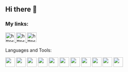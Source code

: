 ## Hi there 👋

### My links:


<a href="https://hh.ru/resume/6c646829ff08f4e8e20039ed1f487639793435">
  <img width="30px" src="https://upload.wikimedia.org/wikipedia/commons/7/79/HeadHunter_logo.png" alt="https://upload.wikimedia.org/wikipedia/commons/7/79/HeadHunter_logo.png" />
</a> 
<a href="https://t.me/evyz4" target="_blank">
  <img width="30px" src="https://upload.wikimedia.org/wikipedia/commons/thumb/8/82/Telegram_logo.svg/1024px-Telegram_logo.svg.png" alt="https://upload.wikimedia.org/wikipedia/commons/thumb/8/82/Telegram_logo.svg/1024px-Telegram_logo.svg.png" />
</a>

<a href="mailto:antonovy04@mail.ru" target="_blank">
  <img width="30px" src="https://www.roscosmos.ru/media/img/2020/Jule/blue-email-box-circle-png-transparent-icon-2.png" alt="https://www.roscosmos.ru/media/img/2020/Jule/blue-email-box-circle-png-transparent-icon-2.png" />
</a>

Languages and Tools: 

<a><img width="30px" src="https://upload.wikimedia.org/wikipedia/commons/thumb/6/61/HTML5_logo_and_wordmark.svg/512px-HTML5_logo_and_wordmark.svg.png" /></a>
<a><img width="30px" src="https://upload.wikimedia.org/wikipedia/commons/d/d5/CSS3_logo_and_wordmark.svg" /></a>
<a><img width="30px" src="https://upload.wikimedia.org/wikipedia/commons/thumb/6/6a/JavaScript-logo.png/240px-JavaScript-logo.png" /></a>
<a><img width="30px" src="https://sass-lang.com/assets/img/styleguide/seal-color-aef0354c.png" /></a>
<a><img width="30px" src="https://cdn4.iconfinder.com/data/icons/logos-3/600/React.js_logo-512.png" /></a>
<a><img width="30px" src="https://angular.io/assets/images/logos/angularjs/AngularJS-Shield.svg" /></a>
<a><img width="30px" src="https://lh3.googleusercontent.com/proxy/y1V7nmtCKVqADCy0efiub2R5-FqAdzai8jM6YmcwzSEfMaJtjbXROd3PnKw6N4Ez-hDEYfGny2Y4Tf7qB8UWhA6XB7ZiIcwLcN5J3U0TO8o1yZexwQ" /></a>
<a><img width="30px" src="https://findicons.com/files/icons/2773/pictonic_free/512/prog_flask.png" /></a>
<a><img width="30px" src="https://www.pygame.org/ftp/pygame-head-party.png" /></a>
<a><img width="30px" src="https://upload.wikimedia.org/wikipedia/commons/4/4c/Typescript_logo_2020.svg" /></a>
<a><img width="30px" src="https://upload.wikimedia.org/wikipedia/commons/4/4c/Typescript_logo_2020.svg" /></a>

